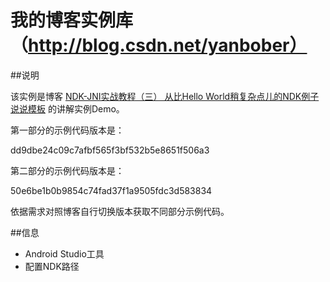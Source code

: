 # 我的博客实例库（http://blog.csdn.net/yanbober）

##说明

该实例是博客 [NDK-JNI实战教程（三） 从比Hello World稍复杂点儿的NDK例子说说模板](http://blog.csdn.net/yanbober/article/details/45310589) 的讲解实例Demo。

第一部分的示例代码版本是：

dd9dbe24c09c7afbf565f3bf532b5e8651f506a3

第二部分的示例代码版本是：

50e6be1b0b9854c74fad37f1a9505fdc3d583834

依据需求对照博客自行切换版本获取不同部分示例代码。

##信息

- Android Studio工具
- 配置NDK路径
